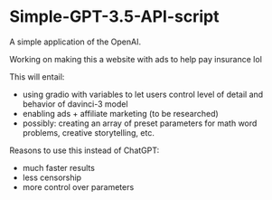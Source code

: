 # Simple-GPT-3.5-API-script
A simple application of the OpenAI.

Working on making this a website with ads to help pay insurance lol  

This will entail:
* using gradio with variables to let users control level of detail and behavior of davinci-3 model
* enabling ads + affiliate marketing (to be researched)
* possibly: creating an array of preset parameters for math word problems, creative storytelling, etc.
  
Reasons to use this instead of ChatGPT:
* much faster results
* less censorship
* more control over parameters

